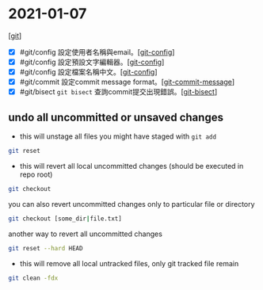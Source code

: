 # 2021-01-07

[[git]]
- [x] #git/config 設定使用者名稱與email。[[git-config]]
- [x] #git/config 設定預設文字編輯器。[[git-config]]
- [x] #git/config 設定檔案名稱中文。[[git-config]]
- [x] #git/commit 設定commit message format。[[git-commit-message]]
- [x] #git/bisect `git bisect` 查詢commit提交出現錯誤。[[git-bisect]]

## undo all uncommitted or unsaved changes
- this will unstage all files you might have staged with `git add`
````bash
git reset
````

- this will revert all local uncommitted changes (should be executed in repo root)
````bash
git checkout
````
you can also revert uncommitted changes only to particular file or directory
````bash
git checkout [some_dir|file.txt]
````
another way to revert all uncommitted changes
````bash
git reset --hard HEAD
````

- this will remove all local untracked files, only git tracked file remain
````bash
git clean -fdx
````


[//begin]: # "Autogenerated link references for markdown compatibility"
[git]: ../../../../devops/1-plan/learning/git/git.md "git"
[git-config]: ../../../../devops/1-plan/practices/git-config.md "Git Config"
[git-commit-message]: ../../../../devops/1-plan/practices/git-commit-message.md "Git Commit Message"
[git-bisect]: ../../../../devops/1-plan/learning/git/git-bisect.md "Git Bisect"
[//end]: # "Autogenerated link references"